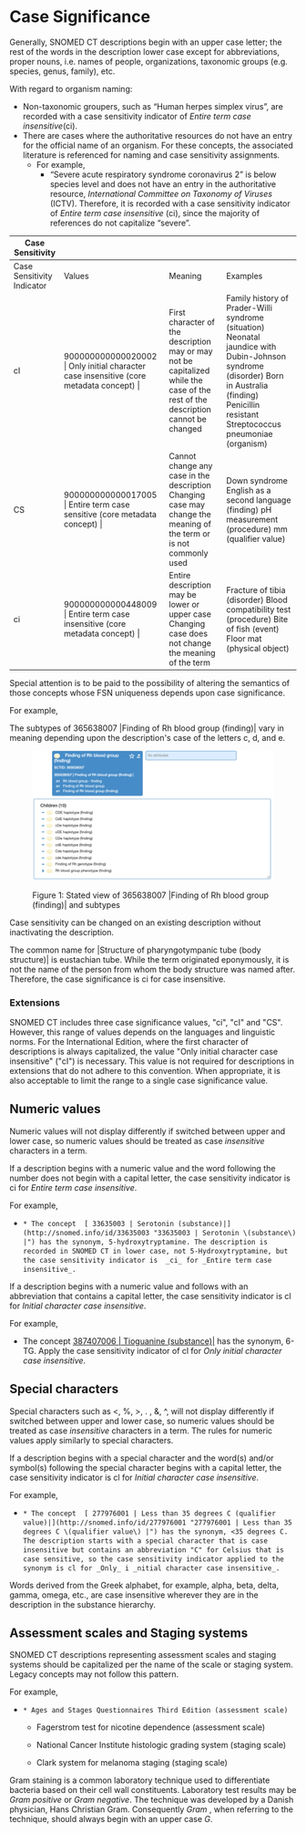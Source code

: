 # Case Significance

Generally, SNOMED CT descriptions begin with an upper case letter; the rest of the words in the description lower case except for abbreviations, proper nouns, i.e. names of people, organizations, taxonomic groups (e.g. species, genus, family), etc. 

With regard to organism naming:

  * Non-taxonomic groupers, such as “Human herpes simplex virus”, are recorded with a case sensitivity indicator of  _Entire term case insensitive_(ci).
  * There are cases where the authoritative resources do not have an entry for the official name of an organism. For these concepts, the associated literature is referenced for naming and case sensitivity assignments.
    * For example,
      * “Severe acute respiratory syndrome coronavirus 2” is below species level and does not have an entry in the authoritative resource, _International Committee on Taxonomy of Viruses_ (ICTV). Therefore, it is recorded with a case sensitivity indicator of  _Entire term case insensitive_ (ci), since the majority of references do not capitalize “severe”.

| Case Sensitivity |   |   |   |
|---|---|---|---|
| Case Sensitivity Indicator | Values | Meaning | Examples |
| cI | 900000000000020002 \| Only initial character case insensitive (core metadata concept) \| | First character of the description may or may not be capitalized while the case of the rest of the description cannot be changed | Family history of Prader-Willi syndrome (situation) Neonatal jaundice with Dubin-Johnson syndrome (disorder) Born in Australia (finding) Penicillin resistant Streptococcus pneumoniae (organism) |
| CS | 900000000000017005 \| Entire term case sensitive (core metadata concept) \| | Cannot change any case in the description Changing case may change the meaning of the term or is not commonly used | Down syndrome English as a second language (finding) pH measurement (procedure) mm (qualifier value) |
| ci | 900000000000448009 \| Entire term case insensitive (core metadata concept) \| | Entire description may be lower or upper case Changing case does not change the meaning of the term | Fracture of tibia (disorder) Blood compatibility test (procedure) Bite of fish (event) Floor mat (physical object) |

Special attention is to be paid to the possibility of altering the semantics of those concepts whose FSN uniqueness depends upon case significance. 

For example, 

The subtypes of 365638007 |Finding of Rh blood group (finding)| vary in meaning depending upon the description's case of the letters c, d, and e.

<figure><img src="images/179932043.png" alt="" title=""><figcaption><p>Figure 1: Stated view of 365638007 |Finding of Rh blood group (finding)| and subtypes</p></figcaption></figure>

  

Case sensitivity can be changed on an existing description without inactivating the description.

The common name for |Structure of pharyngotympanic tube (body structure)| is eustachian tube. While the term originated eponymously, it is not the name of the person from whom the body structure was named after. Therefore, the case significance is ci for case insensitive. 

### Extensions

SNOMED CT includes three case significance values, "ci", "cI" and "CS". However, this range of values depends on the languages and linguistic norms. For the International Edition, where the first character of descriptions is always capitalized, the value "Only initial character case insensitive" ("cI") is necessary. This value is not required for descriptions in extensions that do not adhere to this convention. When appropriate, it is also acceptable to limit the range to a single case significance value.

## Numeric values

Numeric values will not display differently if switched between upper and lower case, so numeric values should be treated as case  _insensitive_ characters in a term. 

If a description begins with a numeric value and the word following the number does not begin with a capital letter, the case sensitivity indicator is ci for _Entire term case insensitive_.

For example,

  *     * The concept  [ 33635003 | Serotonin (substance)|](http://snomed.info/id/33635003 "33635003 | Serotonin \(substance\) |") has the synonym, 5-hydroxytryptamine. The description is recorded in SNOMED CT in lower case, not 5-Hydroxytryptamine, but the case sensitivity indicator is  _ci_ for _Entire term case insensitive_.

If a description begins with a numeric value and follows with an abbreviation that contains a capital letter, the case sensitivity indicator is cl for _Initial character case insensitive_.

For example, 

  * The concept [ 387407006 | Tioguanine (substance)|](http://snomed.info/id/387407006 "387407006 | Tioguanine \(substance\) |") has the synonym, 6-TG. Apply the case sensitivity indicator of cl for  _Only initial character case insensitive_.

## Special characters

Special characters such as <, %, >, . , &, ^, will not display differently if switched between upper and lower case, so numeric values should be treated as case  _insensitive_ characters in a term. The rules for numeric values apply similarly to special characters. 

If a description begins with a special character and the word(s) and/or symbol(s) following the special character begins with a capital letter, the case sensitivity indicator is cl for  _Initial character case insensitive_.

For example,

  *     * The concept  [ 277976001 | Less than 35 degrees C (qualifier value)|](http://snomed.info/id/277976001 "277976001 | Less than 35 degrees C \(qualifier value\) |") has the synonym, <35 degrees C. The description starts with a special character that is case insensitive but contains an abbreviation "C" for Celsius that is case sensitive, so the case sensitivity indicator applied to the synonym is cl for _Only_ i _nitial character case insensitive_.

Words derived from the Greek alphabet, for example, alpha, beta, delta, gamma, omega, etc., are case insensitive wherever they are in the description in the substance hierarchy. 

## Assessment scales and Staging systems

SNOMED CT descriptions representing assessment scales and staging systems should be capitalized per the name of the scale or staging system. Legacy concepts may not follow this pattern.

For example,

  *     * Ages and Stages Questionnaires Third Edition (assessment scale)
    * Fagerstrom test for nicotine dependence (assessment scale)

    * National Cancer Institute histologic grading system (staging scale)
    * Clark system for melanoma staging (staging scale)

Gram staining is a common laboratory technique used to differentiate bacteria based on their cell wall constituents. Laboratory test results may be _Gram positive_ or _Gram negative_. The technique was developed by a Danish physician, Hans Christian Gram. Consequently _Gram_ , when referring to the technique, should always begin with an upper case _G_.

